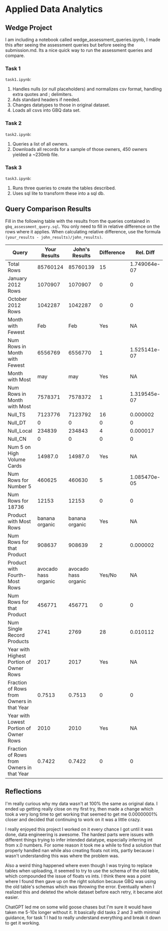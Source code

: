 
# Applied Data Analytics

## Wedge Project

I am including a notebook called wedge_assessment_queries.ipynb, I made this after seeing the assessment queries but before seeing the submission.md.  Its a nice quick way to run the assessment queries and compare.

### Task 1

<!--  List of file or files here  --> 

`task1.ipynb`: 
1. Handles nulls (or null placeholders) and normalizes csv format, handling extra quotes and ; delimiters.
2. Ads standard headers if needed.
3. Changes datatypes to those in original dataset.
4. Loads all csvs into GBQ data set.

<!--  Repeat for each file  --> 


### Task 2


`task2.ipynb`: 
1. Queries a list of all owners.
2. Downloads all records for a sample of those owners, 450 owners yielded a ~230mb file.

<!--  Repeat for each file  --> 
	

### Task 3

`task3.ipynb`: 
1. Runs three queries to create the tables described.
2. Uses sql lite to transform these into a sql db.

<!--  Repeat for each file  --> 


## Query Comparison Results

Fill in the following table with the results from the 
queries contained in `gbq_assessment_query.sql`. You only
need to fill in relative difference on the rows where it applies. 
When calculating relative difference, use the formula 
` (your_results - john_results)/john_results)`. 



|  Query  |  Your Results  |  John's Results | Difference | Rel. Diff | 
|---|---|---|---|---|
| Total Rows  | 85760124  | 85760139  | 15  |  1.749064e-07 |
| January 2012 Rows  | 1070907  | 1070907  |  0 |  0 |
| October 2012 Rows  | 1042287  | 1042287  |  0 |  0 |
| Month with Fewest  |  Feb | Feb  | Yes  | NA  |
| Num Rows in Month with Fewest  | 6556769  | 6556770  |  1 | 1.525141e-07  |
| Month with Most  | may  |  may | Yes  | NA  |
| Num Rows in Month with Most  | 7578371  | 7578372  | 1  | 1.319545e-07  |
| Null_TS  | 7123776  |  7123792 |  16 |  0.000002 |
| Null_DT  | 0  |  0 |  0 |  0 |
| Null_Local  | 234839  |  234843 |  4 | 0.000017  |
| Null_CN  | 0  |  0 |  0 |  0 |
| Num 5 on High Volume Cards  | 14987.0  |  14987.0 | Yes  | NA  |
|  Num Rows for Number 5 | 460625 | 460630  | 5  | 1.085470e-05  |
| Num Rows for 18736  |  12153 | 12153  | 0 |  0 |
| Product with Most Rows  | banana organic  | banana organic  | Yes  | NA  |
| Num Rows for that Product  | 908637  | 908639  | 2  | 0.000002  |
| Product with Fourth-Most Rows  | avocado hass organic | avocado hass organic  | Yes/No  | NA  |
| Num Rows for that Product  | 456771  | 456771  | 0  | 0  |
| Num Single Record Products  |  2741 | 2769 | 28  | 0.010112  |
| Year with Highest Portion of Owner Rows  |  2017 | 2017  | Yes  | NA |
| Fraction of Rows from Owners in that Year  |  0.7513 | 0.7513  | 0  |  0 |
| Year with Lowest Portion of Owner Rows  |  2010 |  2010 | Yes  | NA |
| Fraction of Rows from Owners in that Year  | 0.7422  | 0.7422  | 0  | 0  |

## Reflections

I'm really curious why my data wasn't at 100% the same as original data. I ended up getting really close on my first try, then made a change which took a very long time to get working that seemed to get me 0.00000001% closer and decided that continuing to work on it was a little crazy.

I really enjoyed this project I worked on it every chance I got until it was done, data engineering is awesome. The hardest parts were issues with different things trying to infer intended datatype, especially inferring int from x.0 numbers. For some reason it took me a while to find a solution that properly handled nan while also creating floats not ints, partly because i wasn't understanding this was where the problem was.

Also a weird thing happened where even though I was trying to replace tables when uploading, it seemed to try to use the schema of the old table, which compounded the issue of floats vs ints. I think there was a point where I found then gave up on the right solution because GBQ was using the old table's schemas which was throwing the error. Eventually when I realized this and deleted the whole dataset before each retry, it became alot easier.

ChatGPT led me on some wild goose chases but I'm sure it would have taken me 5-10x longer without it. It basically did tasks 2 and 3 with minimal guidance, for task 1 I had to really understand everything and break it down to get it working.